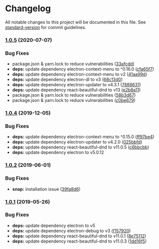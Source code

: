 # Changelog

All notable changes to this project will be documented in this file. See [standard-version](https://github.com/conventional-changelog/standard-version) for commit guidelines.

### [1.0.5](https://github.com/protonmail-desktop/application/compare/v1.0.4...v1.0.5) (2020-07-07)


### Bug Fixes

* package.json & yarn.lock to reduce vulnerabilities ([33afcdd](https://github.com/protonmail-desktop/application/commit/33afcdd756654e434dd0ab460cf3907420730546))
* **deps:** update dependency electron-context-menu to ^0.16.0 ([cfa65f7](https://github.com/protonmail-desktop/application/commit/cfa65f71476fcc7211c671cb923342ef6bc8f80a))
* **deps:** update dependency electron-context-menu to v2 ([41aa99d](https://github.com/protonmail-desktop/application/commit/41aa99d63b39f6ed02681f66f0e11028cf83c5d3))
* **deps:** update dependency electron-dl to v3 ([68c13d0](https://github.com/protonmail-desktop/application/commit/68c13d05f47c0a80472554c078862f68f57a45f8))
* **deps:** update dependency electron-updater to v4.3.1 ([7888631](https://github.com/protonmail-desktop/application/commit/7888631b000c54e0176a591550f401dd0b937fa7))
* **deps:** update dependency react-beautiful-dnd to v13 ([e2b8a11](https://github.com/protonmail-desktop/application/commit/e2b8a11dacd7ceecaa1deee36ad0a0fefbeee939))
* package.json & yarn.lock to reduce vulnerabilities ([58b3d67](https://github.com/protonmail-desktop/application/commit/58b3d67b69765065d7b1dd21cd732dbdda630b04))
* package.json & yarn.lock to reduce vulnerabilities ([c0be679](https://github.com/protonmail-desktop/application/commit/c0be6796e5b02d33f481af1701fbb5f2de6969d1))

### [1.0.4](https://github.com/protonmail-desktop/application/compare/v1.0.3...v1.0.4) (2019-12-05)


### Bug Fixes

* **deps:** update dependency electron-context-menu to ^0.15.0 ([ff97be4](https://github.com/protonmail-desktop/application/commit/ff97be401d10b2830045d3a59a6cd0bc192d64a3))
* **deps:** update dependency electron-updater to v4.2.0 ([025bbfd](https://github.com/protonmail-desktop/application/commit/025bbfd9ea3f874a5f12dfd207d1632d27ef4334))
* **deps:** update dependency react-beautiful-dnd to v11.0.5 ([c6bbcbb](https://github.com/protonmail-desktop/application/commit/c6bbcbb))
* **deps:** update dependency electron to v5.0.12


### [1.0.2](https://github.com/protonmail-desktop/application/compare/v1.0.1...v1.0.2) (2019-06-01)


### Bug Fixes

* **snap:** installation issue ([39fa8d6](https://github.com/protonmail-desktop/application/commit/39fa8d6))



### [1.0.1](https://github.com/protonmail-desktop/application/compare/v1.0.0...v1.0.1) (2019-05-26)


### Bug Fixes

* **deps:** update dependency electron to v5
* **deps:** update dependency electron-debug to v3 ([f157920](https://github.com/protonmail-desktop/application/commit/f157920))
* **deps:** update dependency react-beautiful-dnd to v11.0.1 ([8e75112](https://github.com/protonmail-desktop/application/commit/8e75112))
* **deps:** update dependency react-beautiful-dnd to v11.0.3 ([1dd16f5](https://github.com/protonmail-desktop/application/commit/1dd16f5))
